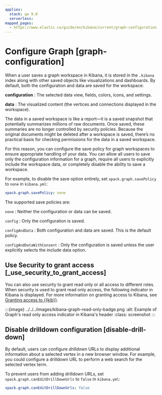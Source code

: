 ```yaml
---
applies:
  stack: ga 9.0
  serverless:
mapped_pages:
  - https://www.elastic.co/guide/en/kibana/current/graph-configuration.html
---
```


# Configure Graph [graph-configuration]

When a user saves a graph workspace in Kibana, it is stored in the `.kibana` index along with other saved objects like visualizations and dashboards. By default, both the configuration and data are saved for the workspace:

**configuration**
:   The selected data view, fields, colors, icons, and settings.

**data**
:   The visualized content (the vertices and connections displayed in the workspace).

The data in a saved workspace is like a report—​it is a saved snapshot that potentially summarizes millions of raw documents. Once saved, these summaries are no longer controlled by security policies. Because the original documents might be deleted after a workspace is saved, there’s no practical basis for checking permissions for the data in a saved workspace.

For this reason, you can configure the save policy for graph workspaces to ensure appropriate handling of your data. You can allow all users to save only the configuration information for a graph, require all users to explicitly include the workspace data, or completely disable the ability to save a workspace.

For example, to disable the save option entirely, set `xpack.graph.savePolicy` to `none` in `kibana.yml`:

```yaml
xpack.graph.savePolicy: none
```

The supported save policies are:

`none`
:   Neither the configuration or data can be saved.

`config`
:   Only the configuration is saved.

`configAndData`
:   Both configuration and data are saved. This is the default policy.

`configAndDataWithConsent`
:   Only the configuration is saved unless the user explicitly selects the include data option.


## Use Security to grant access [_use_security_to_grant_access]

You can also use security to grant read only or all access to different roles. When security is used to grant read only access, the following  indicator in Kibana is displayed. For more information on granting access to Kibana, see [Granting access to {{kib}}](../../../deploy-manage/users-roles/cluster-or-deployment-auth/built-in-roles.md).

:::{image} ../../../images/kibana-graph-read-only-badge.png
:alt: Example of Graph's read only access indicator in Kibana's header
:class: screenshot
:::


## Disable drilldown configuration [disable-drill-down]

By default, users can configure *drilldown* URLs to display additional information about a selected vertex in a new browser window. For example, you could configure a drilldown URL to perform a web search for the selected vertex term.

To prevent users from adding drilldown URLs,  set `xpack.graph.canEditDrillDownUrls` to `false` in `kibana.yml`:

```yaml
xpack.graph.canEditDrillDownUrls: false
```

